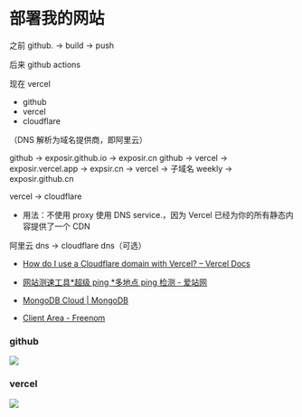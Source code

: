 # 部署我的网站

之前 github. -> build -> push

后来 github actions

现在 vercel

- github
- vercel
- cloudflare

（DNS 解析为域名提供商，即阿里云）

github -> exposir.github.io
-> exposir.cn
github -> vercel -> exposir.vercel.app
-> expsir.cn
-> vercel -> 子域名 weekly -> exposir.github.cn

vercel -> cloudflare

- 用法：不使用 proxy 使用 DNS service.，因为 Vercel 已经为你的所有静态内容提供了一个 CDN

阿里云 dns -> cloudflare dns（可选）

- [How do I use a Cloudflare domain with Vercel? – Vercel Docs](<https://vercel.com/support/articles/using-cloudflare-with-vercel#without-proxy-(dns-only)>)

- [网站测速工具*超级 ping *多地点 ping 检测 - 爱站网](https://ping.aizhan.com/)
- [MongoDB Cloud | MongoDB](https://cloud.mongodb.com)
- [Client Area - Freenom](https://my.freenom.com/clientarea.php)

### github

![](https://cdn.jsdelivr.net/gh/exposir/beds@main/blog/D7117858-48F6-4821-93E4-800489ACA32F.png)

### vercel

![](https://cdn.jsdelivr.net/gh/exposir/beds@main/blog/04C8F52E-B81A-481F-BE66-757FB3F1D5AE.png)
